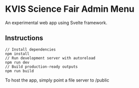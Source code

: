 # KVIS Science Fair Admin Menu
An experimental web app using Svelte framework.

## Instructions

    // Install dependencies
    npm install
    // Run development server with autoreload
    npm run dev
    // Build production-ready outputs
    npm run build

To host the app, simply point a file server to /public

